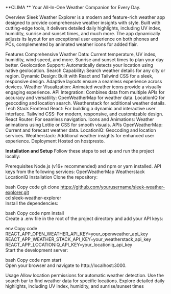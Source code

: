 **CLIMA **
Your All-In-One Weather Companion for Every Day.

Overview
Sleek Weather Explorer is a modern and feature-rich weather app designed to provide comprehensive weather insights with style. Built with cutting-edge tools, it delivers detailed daily highlights, including UV index, humidity, sunrise and sunset times, and much more. The app dynamically adjusts its layout for an exceptional user experience on both phones and PCs, complemented by animated weather icons for added flair.

Features
Comprehensive Weather Data:
Current temperature, UV index, humidity, wind speed, and more.
Sunrise and sunset times to plan your day better.
Geolocation Support: Automatically detects your location using native geolocation.
Search Capability: Search weather details for any city or region.
Dynamic Design:
Built with React and Tailwind CSS for a sleek, responsive design.
Adaptive layouts ensure a seamless experience across devices.
Weather Visualization: Animated weather icons provide a visually engaging experience.
API Integration: Combines data from multiple APIs for accuracy and versatility:
OpenWeatherMap for weather data.
LocationIQ for geocoding and location search.
Weatherstack for additional weather details.
Tech Stack
Frontend
React: For building a dynamic and interactive user interface.
Tailwind CSS: For modern, responsive, and customizable design.
React Router: For seamless navigation.
Icons and Animations: Weather animations using Lottie or CSS for smooth visuals.
APIs
OpenWeatherMap: Current and forecast weather data.
LocationIQ: Geocoding and location services.
Weatherstack: Additional weather insights for enhanced user experience.
Deployment
Hosted on hostpresto.

**Installation and Setup**
Follow these steps to set up and run the project locally:

Prerequisites
Node.js (v16+ recommended) and npm or yarn installed.
API keys from the following services:
OpenWeatherMap
Weatherstack
LocationIQ
Installation
Clone the repository:

bash
Copy code
git clone https://github.com/yourusername/sleek-weather-explorer.git  
cd sleek-weather-explorer  
Install the dependencies:

bash
Copy code
npm install  
Create a .env file in the root of the project directory and add your API keys:

env
Copy code
REACT_APP_OPEN_WEATHER_API_KEY=your_openweather_api_key  
REACT_APP_WEATHER_STACK_API_KEY=your_weatherstack_api_key  
REACT_APP_LOCATIONIQ_API_KEY=your_locationiq_api_key  
Start the development server:

bash
Copy code
npm start  
Open your browser and navigate to http://localhost:3000.

Usage
Allow location permissions for automatic weather detection.
Use the search bar to find weather data for specific locations.
Explore detailed daily highlights, including UV index, humidity, and sunrise/sunset times
